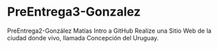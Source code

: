 # PreEntrega3-Gonzalez

PreEntrega2-González Matías
Intro a GitHub
Realize una Sitio Web de la ciudad donde vivo, llamada Concepción del Uruguay.
